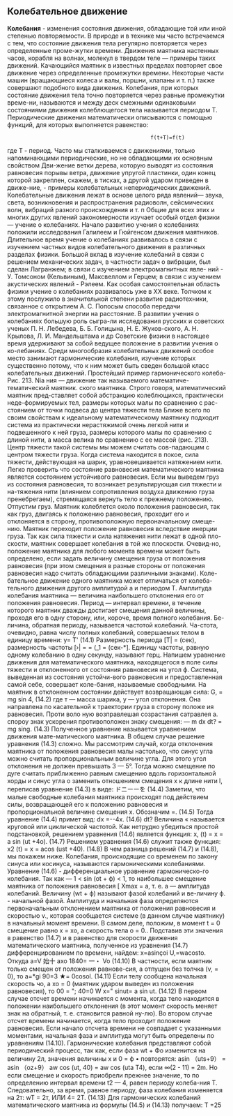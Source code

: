 ## __Колебательное движение__ ##

__Колебания__ - изменения состояния движения, обладающие той или иной степенью повторяемости. 
В природе и в технике мы часто встречаемся с тем, что состояние движения тела регулярно повторяется через определенные проме-жутки времени. Движения маятника настенных часов, корабля на волнах, молекул в твердом теле — примеры таких движений. Качающийся маятник в известных пределах повторяет свое движение через определенные промежутки времени. Некоторые части машин (вращающиеся колеса и валы, поршни, клапаны и т. п.) также совершают подобного вида движения.
Колебания, при которых состояние движения тела точно повторяется через равные промежутки време-ни, называются и между деск смежными одинаковыми состояниями движения колеблющегося тела называется периодом Т.
Периодические движения математически описываются с помощью функций, для которых выполняется равенство:

                                                  f(t+T)=f(t)

где Т - период.
Часто мы сталкиваемся с движениями, только напоминающими периодические, но не обладающими их основным свойством Дви-жение ветки дерева, которую выводят из состояния равновесия порывы ветра, движение упругой пластинки, один конец которой закреплен, скажем, в тисках, а другой ударом приведен в движе-ние, - примеры колебательных непериодических движений.
Колебательные движения лежат в основе целого ряда явлений— звука, света, возникновения и распространения радиоволн, сейсмических волн, вибраций разного происхождения и т. п Общие для всех этих и многих других явлений закономерности изучает особый отдел физики — учение о колебаниях.
Начало развитию учения о колебаниях положили исследования
Галилеем и Гюйгенсом движения маятников.
Длительное время учение о колебаниях развивалось в связи с изучением частных видов колебательного движения в различных разделах физики. Большой вклад в изучение колебаний в связи с решением механических задач, в частности задач о вибрации, был сделан
Лагранжем; в связи с изучением электромагнитных явле-
ний - У. Томсоном (Кельвиным), Максвеллом и Герцем; в связи с изучением акустических явлений - Рэлеем. Как особая самостоятельная область физики учение о колебаниях развивалось уже в ХХ веке. Толчком к этому послужило в значительной степени развитие радиотехники, связанное с открытием А. С. Попосым способа передачи электромагнитной энергии на расстояние. В развитии учения о колебаниях большую роль сыгра-ли исследования русских и советских ученых П. Н. Лебедева, Б. Б. Голицына, Н. Е. Жуков-ского, А. Н. Крылова, Л. И. Мандельштама и др Советские физики в настоящее время удерживают за собой ведущее положение в развитии учения о ко-лебаниях.
Среди многообразия колебательных движений особое место занимают гармонические колебания, изучение которых существенно потому, что к ним может быть сведен большой класс колебательных движений.
Простейший пример гармонического колеба- Рис. 213.
Nia
ния — движение так называемого математиче- тематический
маятник.
ского маятника.
Строго говоря, математический маятник пред-ставляет собой абстракцию колеблющихся, практически неде-формируемых тел, размеры которых малы по сравнению с рас-стоянием от точки подвеса до центра тяжести тела Ближе всего по своим свойствам к идеальному математическому маятнику подходит система из практически нерастяжимой очень легкой нити и подвешенного к ней груза, размеры которого малы по сравнению с длиной нити, а масса велика по сравнению с ее массой (рис. 213). Центр тяжести такой системы мы можем считать сов-падающим с центром тяжести груза.
Когда система находится в покое, сила тяжести, действующая на шарик, уравновешивается натяжением нити. Легко проверить что состояние равновесия математического маятника является состоянием устойчивого равновесия. Если мы выведем груз из состояния равновесия, то возникает результирующая сил тяжести и на-тяжения нити (влиянием сопротивления воздуха движению груза пренебрегаем), стремящаяся вернуть тело к прежнему положению.
Отпустим груз.
Маятник колеблется около положения равновесия, так как груз, двигаясь к положению равновесия, проходит его и отклоняется в сторону, противоположную первоначальному смеще-нию. Маятник переходит положение равновесия вследствие инерции груза.
Так как сила тяжести и сила натяжения нити лежат в одной пло-скости, маятник совершает колебания в той же плоскости. Очевид-но, положение маятника для любого момента времени может быть определено, если задать величину смещения груза от положения равновесия (при этом смещения в разные стороны от положения равновесия надо считать обладающими различными знаками). Коле-бательное движение одного маятника может отличаться от колеба-тельного движения другого амплитудой а и периодом Т. Амплитуда колебания маятника — величина наибольшего отклонения его от положения равновесия. Период — интервал времени, в течение которого маятник дважды достигает смещения данной величины, проходя его в одну сторону, или, короче, время полного колебания. Бе-личина, обратная периоду, называется частотой колебаний. Ча-стота, очевидно, равна числу полных колебаний, совершаемых телом в единицу времени:
y=
T'
(14.1)
Размерность периода [Т| = (сек), размерность частоты [›| = = (_1 = (сек-*]. Единицу частоты, равную одному колебанию в одну секунду, называют герц.
Напишем уравнение движения для математического маятника, находящегося в поле силы тяжести и отклоненного от состояния равновесия на угол ф. Система, выведенная из состояния устойчи-вого равновесия и предоставленная самой себе, совершает коле-бания, называемые свободными.
На маятник в отклоненном состоянии действует возвращающая сила:
G, = mg sin 4,
(14.2)
где т — масса шарика, у — угол отклонения. Она направлена по касательной к траектории груза в сторону положе ия равновесия.
Проти воло ную возправлешая созрастания сатравлея а. спороу
знак ускорения противоположен знаку смещения:
— m
dx
dt?
= mg sing.
(14.3)
Полученное уравнение называется уравнением движения мате-матического маятника. В общем случае решение уравнения (14.3) сложно. Мы рассмотрим случай, когда отклонения маятника от положения равновесия малы настолько, что синус угла можно считать пропорциональным величине угла. Для этого угол отклонения не должен превышать 3 — 5°.
Тогда можно смещение по дуге считать приближенно равным смещению вдоль горизонтальной хорды и синус угла о заменить отношением смещения х к длине нити l, переписав уравнение (14.3) в виде:
ドニーーを
(14.4)
Заметим, что малые свободные колебания маятника происходят под действием силы, возвращающей его к положению равновесия и пропорциональной величине смещения х.
Обозначим
=.
(14.5)
Тогда уравнение (14.4) примет вид:
dx
=--4x.
(14.6)
dt?
Величина « называется круговой или циклической частотой.
Как нетрудно убедиться простой подстановкой, решением уравнения (14.6) является функция:
x, (t) = x = a sin (ut +4o).
(14.7)
Решением уравнения (14.6) служит также функция:
x2 (t) = x = acos (ust +40).
(14.8)
В чем разница решений (14.7) и (14.8), мы покажем ниже.
Колебания, происходящие со временем по закону синуса или косинуса, называются гармоническими колебаниями.
Уравнение (14.6) - дифференциальное уравнение гармоническо-го колебания.
Так как — 1 < sin (ot + ф) < 1, то наибольшее смещение маятника от положения равновесия [ Xmax = а, т. е. а — амплитуда колебаний. Величину (wt + ф) называют фазой колебаний и ве-личину ф. - начальной фазой.
Амплитуда и начальная фаза определяются первоначальным отклонением маятника от положения равновесия и скоростью v., которая сообщается системе (в данном случае маятнику) в начальный момент времени. В самом деле, положим, в момент t = 0 смещение равно х = хо, а скорость тела о = 0..
Подставив эти значения в равенство (14.7) и в равенство для скорости движения математического маятника, полученное из уравнения (14.7) дифференцированием по времени, найдем:
x=asinçoi U,=wacosto.
Откуда
a=V
始十
axo
1840=
一・
Vo
(14.10)
В частности, если маятник только смещен от положения равнове-сия, а отпущен без толчка (v, = 0), то
a=*gi 90=3 ★= 0cosol.
(14.11)
Если телу сообщена начальная скорость чо, а хо = 0 (маятник ударом выведен из положения равновесия), то
00 =
"; 40=0 W x=" sinut= a sin ut. (14.12)
В первом случае отсчет времени начинается с момента, когда тело находится в положении наибольшего отклонения (в этот момент скорость меняет знак на обратный, т. е. становится равной ну-лю). Во втором случае отсчет времени начинается, когда тело проходит положение равновесия. Если начало отсчета времени не совпадает с указанными моментами, начальная фаза и амплитуда могут быть определены по уравнениям (14.10).
Гармонические колебания представляют собой периодический процесс, так как, если фаза wt + Фо изменится на величину 2л, значения величины х и 0 = ф
• повторятся:
asin （uts+9） = asin （oz+9）
aw cos (ut, 40) = aw cos (uta T4),
если
∞(2 - 11) = 2m.
Но если смещение и скорость приобрели прежнее значение, то по определению интервал времени t2 — 4, равен периоду колеба-ния Т. Следовательно, за время, равное периоду, фаза колебания изменяется на 2т:
wT = 2т,
ИЛИ
4= 2T.
(14.13)
Для гармонических колебаний математического маятника из формулы (14.5) и (14.13) получаем:
T =25


